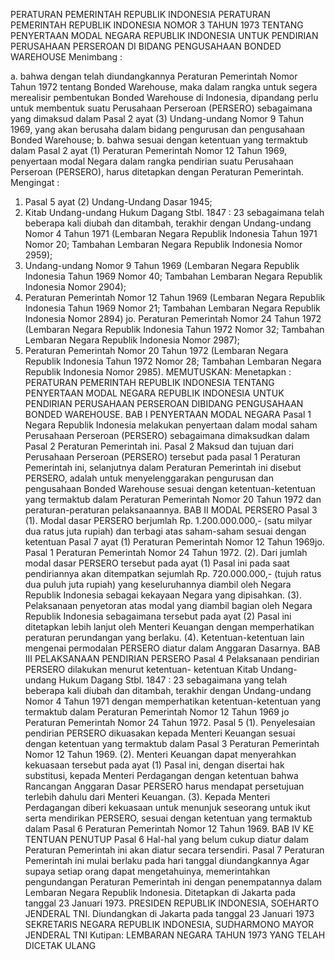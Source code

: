  PERATURAN PEMERINTAH REPUBLIK INDONESIA PERATURAN PEMERINTAH REPUBLIK INDONESIA NOMOR 3 TAHUN 1973 TENTANG PENYERTAAN MODAL NEGARA REPUBLIK INDONESIA UNTUK PENDIRIAN PERUSAHAAN PERSEROAN DI BIDANG PENGUSAHAAN BONDED WAREHOUSE
Menimbang :

a. bahwa dengan telah diundangkannya Peraturan Pemerintah Nomor Tahun 1972 tentang Bonded Warehouse, maka dalam rangka untuk segera merealisir pembentukan Bonded Warehouse di Indonesia, dipandang perlu untuk membentuk suatu Perusahaan Perseroan (PERSERO) sebagaimana yang dimaksud dalam Pasal 2 ayat (3) Undang-undang Nomor 9 Tahun 1969, yang akan berusaha dalam bidang pengurusan dan pengusahaan Bonded Warehouse;
b. bahwa sesuai dengan ketentuan yang termaktub dalam Pasal 2 ayat (1) Peraturan Pemerintah Nomor 12 Tahun 1969, penyertaan modal Negara dalam rangka pendirian suatu Perusahaan Perseroan (PERSERO), harus ditetapkan dengan Peraturan Pemerintah.
Mengingat :

1. Pasal 5 ayat (2) Undang-Undang Dasar 1945;
2. Kitab Undang-undang Hukum Dagang Stbl. 1847 : 23 sebagaimana telah beberapa kali diubah dan ditambah, terakhir dengan Undang-undang Nomor 4 Tahun 1971 (Lembaran Negara Republik Indonesia Tahun 1971 Nomor 20; Tambahan Lembaran Negara Republik Indonesia Nomor 2959);
3. Undang-undang Nomor 9 Tahun 1969 (Lembaran Negara Republik Indonesia Tahun 1969 Nomor 40; Tambahan Lembaran Negara Republik Indonesia Nomor 2904);
4. Peraturan Pemerintah Nomor 12 Tahun 1969 (Lembaran Negara Republik Indonesia Tahun 1969 Nomor 21; Tambahan Lembaran Negara Republik Indonesia Nomor 2894) jo. Peraturan Pemerintah Nomor 24 Tahun 1972 (Lembaran Negara Republik Indonesia Tahun 1972 Nomor 32; Tambahan Lembaran Negara Republik Indonesia Nomor 2987);
5. Peraturan Pemerintah Nomor 20 Tahun 1972 (Lembaran Negara Republik Indonesia Tahun 1972 Nomor 28; Tambahan Lembaran Negara Republik Indonesia Nomor 2985).
MEMUTUSKAN:
 Menetapkan : PERATURAN PEMERINTAH REPUBLIK INDONESIA TENTANG PENYERTAAN MODAL NEGARA REPUBLIK INDONESIA UNTUK PENDIRIAN PERUSAHAAN PERSEROAN DIBIDANG PENGUSAHAAN BONDED WAREHOUSE.
BAB I PENYERTAAN MODAL NEGARA
Pasal 1
Negara Republik Indonesia melakukan penyertaan dalam modal saham Perusahaan Perseroan (PERSERO) sebagaimana dimaksudkan dalam Pasal 2 Peraturan Pemerintah ini.
Pasal 2
Maksud dan tujuan dari Perusahaan Perseroan (PERSERO) tersebut pada pasal 1 Peraturan Pemerintah ini, selanjutnya dalam Peraturan Pemerintah ini disebut PERSERO, adalah untuk menyelenggarakan pengurusan dan pengusahaan Bonded Warehouse sesuai dengan ketentuan-ketentuan yang termaktub dalam Peraturan Pemerintah Nomor 20 Tahun 1972 dan peraturan-peraturan pelaksanaannya.
BAB II MODAL PERSERO
Pasal 3
(1). Modal dasar PERSERO berjumlah Rp. 1.200.000.000,- (satu milyar dua ratus juta rupiah) dan terbagi atas saham-saham sesuai dengan ketentuan Pasal 7 ayat (1) Peraturan Pemerintah Nomor 12 Tahun 1969jo. Pasal 1 Peraturan Pemerintah Nomor 24 Tahun 1972.
(2). Dari jumlah modal dasar PERSERO tersebut pada ayat (1) Pasal ini pada saat pendiriannya akan ditempatkan sejumlah Rp. 720.000.000,- (tujuh ratus dua puluh juta rupiah) yang keseluruhannya diambil oleh Negara Republik Indonesia sebagai kekayaan Negara yang dipisahkan.
(3). Pelaksanaan penyetoran atas modal yang diambil bagian oleh Negara Republik Indonesia sebagaimana tersebut pada ayat (2) Pasal ini ditetapkan lebih lanjut oleh Menteri Keuangan dengan memperhatikan peraturan perundangan yang berlaku.
(4). Ketentuan-ketentuan lain mengenai permodalan PERSERO diatur dalam Anggaran Dasarnya.
BAB III PELAKSANAAN PENDIRIAN PERSERO
Pasal 4
Pelaksanaan pendirian PERSERO dilakukan menurut ketentuan- ketentuan Kitab Undang-undang Hukum Dagang Stbl. 1847 : 23 sebagaimana yang telah beberapa kali diubah dan ditambah, terakhir dengan Undang-undang Nomor 4 Tahun 1971 dengan memperhatikan ketentuan-ketentuan yang termaktub dalam Peraturan Pemerintah Nomor 12 Tahun 1969 jo Peraturan Pemerintah Nomor 24 Tahun 1972.
Pasal 5
(1). Penyelesaian pendirian PERSERO dikuasakan kepada Menteri Keuangan sesuai dengan ketentuan yang termaktub dalam Pasal 3 Peraturan Pemerintah Nomor 12 Tahun 1969.
(2). Menteri Keuangan dapat menyerahkan kekuasaan tersebut pada ayat (1) Pasal ini, dengan disertai hak substitusi, kepada Menteri Perdagangan dengan ketentuan bahwa Rancangan Anggaran Dasar PERSERO harus mendapat persetujuan terlebih dahulu dari Menteri Keuangan.
(3). Kepada Menteri Perdagangan diberi kekuasaan untuk menunjuk seseorang untuk ikut serta mendirikan PERSERO, sesuai dengan ketentuan yang termaktub dalam Pasal 6 Peraturan Pemerintah Nomor 12 Tahun 1969.
BAB IV KE TENTUAN PENUTUP
Pasal 6
Hal-hal yang belum cukup diatur dalam Peraturan Pemerintah ini akan diatur secara tersendiri.
Pasal 7
Peraturan Pemerintah ini mulai berlaku pada hari tanggal diundangkannya Agar supaya setiap orang dapat mengetahuinya, memerintahkan pengundangan Peraturan Pemerintah ini dengan penempatannya dalam Lembaran Negara Republik lndonesia. Ditetapkan di Jakarta pada tanggal 23 Januari 1973. PRESIDEN REPUBLIK INDONESIA, SOEHARTO JENDERAL TNI. Diundangkan di Jakarta pada tanggal 23 Januari 1973 SEKRETARIS NEGARA REPUBLIK INDONESIA, SUDHARMONO MAYOR JENDERAL TNI Kutipan: LEMBARAN NEGARA TAHUN 1973 YANG TELAH DICETAK ULANG